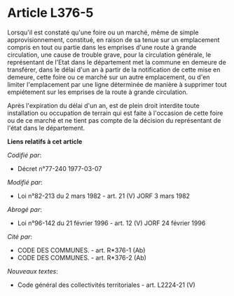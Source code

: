 # Article L376-5

Lorsqu'il est constaté qu'une foire ou un marché, même de simple approvisionnement, constitué, en raison de sa tenue sur un
emplacement compris en tout ou partie dans les emprises d'une route à grande circulation, une cause de trouble grave, pour la
circulation générale, le représentant de l'Etat dans le département met la commune en demeure de transférer, dans le délai
d'un an à partir de la notification de cette mise en demeure, cette foire ou ce marché sur un autre emplacement, ou d'en
limiter l'emplacement par une ligne déterminée de manière à supprimer tout empiétement sur les emprises de la route à grande
circulation.

Après l'expiration du délai d'un an, est de plein droit interdite toute installation ou occupation de terrain qui est faite à
l'occasion de cette foire ou de ce marché et ne tient pas compte de la décision du représentant de l'état dans le
département.

**Liens relatifs à cet article**

_Codifié par_:

  - Décret n°77-240 1977-03-07

_Modifié par_:

  - Loi n°82-213 du 2 mars 1982 - art. 21 (V) JORF 3 mars 1982

_Abrogé par_:

  - Loi n°96-142 du 21 février 1996 - art. 12 (V) JORF 24 février 1996

_Cité par_:

  - CODE DES COMMUNES. - art. R*376-1 (Ab)
  - CODE DES COMMUNES. - art. R*376-2 (Ab)

_Nouveaux textes_:

  - Code général des collectivités territoriales - art. L2224-21 (V)
